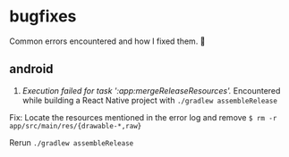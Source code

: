 # bugfixes
Common errors encountered and how I fixed them. :bug:

## android
1. *Execution failed for task ':app:mergeReleaseResources'.*
Encountered while building a React Native project with `./gradlew assembleRelease`

Fix: 
Locate the resources mentioned in the error log and remove 
`$ rm -r app/src/main/res/{drawable-*,raw}`

Rerun `./gradlew assembleRelease`

